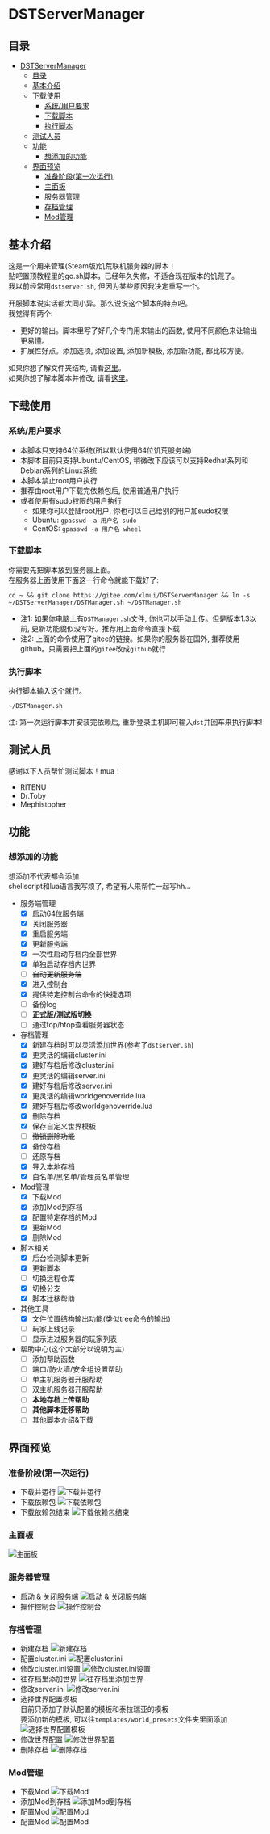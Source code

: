# DSTServerManager

## 目录

- [DSTServerManager](#dstservermanager)
    - [目录](#目录)
    - [基本介绍](#基本介绍)
    - [下载使用](#下载使用)
        - [系统/用户要求](#系统用户要求)
        - [下载脚本](#下载脚本)
        - [执行脚本](#执行脚本)
    - [测试人员](#测试人员)
    - [功能](#功能)
        - [想添加的功能](#想添加的功能)
    - [界面预览](#界面预览)
        - [准备阶段(第一次运行)](#准备阶段第一次运行)
        - [主面板](#主面板)
        - [服务器管理](#服务器管理)
        - [存档管理](#存档管理)
        - [Mod管理](#mod管理)

## 基本介绍

这是一个用来管理(Steam版)饥荒联机服务器的脚本！  
贴吧置顶教程里的go.sh脚本，已经年久失修，不适合现在版本的饥荒了。  
我以前经常用`dstserver.sh`, 但因为某些原因我决定重写一个。  

开服脚本说实话都大同小异。那么说说这个脚本的特点吧。  
我觉得有两个:
- 更好的输出。脚本里写了好几个专门用来输出的函数, 使用不同颜色来让输出更易懂。
- 扩展性好点。添加选项, 添加设置, 添加新模板, 添加新功能, 都比较方便。

如果你想了解文件夹结构, 请看[这里](./docs/结构.md)。  
如果你想了解本脚本并修改, 请看[这里](./docs/脚本说明.md)。

## 下载使用

### 系统/用户要求

- 本脚本只支持64位系统(所以默认使用64位饥荒服务端)
- 本脚本目前只支持Ubuntu/CentOS, 稍微改下应该可以支持Redhat系列和Debian系列的Linux系统
- 本脚本禁止root用户执行
- 推荐由root用户下载完依赖包后, 使用普通用户执行
- 或者使用有sudo权限的用户执行
    - 如果你可以登陆root用户, 你也可以自己给别的用户加sudo权限
    - Ubuntu: `gpasswd -a 用户名 sudo`
    - CentOS: `gpasswd -a 用户名 wheel`

### 下载脚本

你需要先把脚本放到服务器上面。  
在服务器上面使用下面这一行命令就能下载好了:
```shell
cd ~ && git clone https://gitee.com/xlmui/DSTServerManager && ln -s ~/DSTServerManager/DSTManager.sh ~/DSTManager.sh
```
- 注1: 如果你电脑上有`DSTManager.sh`文件, 你也可以手动上传。但是版本1.3以前, 更新功能貌似没写好。推荐用上面命令直接下载
- 注2: 上面的命令使用了gitee的链接。如果你的服务器在国外, 推荐使用github。只需要把上面的`gitee`改成`github`就行

### 执行脚本

执行脚本输入这个就行。
```shell
~/DSTManager.sh
```
注: 第一次运行脚本并安装完依赖后, 重新登录主机即可输入`dst`并回车来执行脚本!

## 测试人员

感谢以下人员帮忙测试脚本！mua！  
- RITENU
- Dr.Toby
- Mephistopher

## 功能

### 想添加的功能

想添加不代表都会添加  
shellscript和lua语言我写烦了, 希望有人来帮忙一起写hh...
- 服务端管理
    - [x] 启动64位服务端
    - [x] 关闭服务器
    - [x] 重启服务端
    - [x] 更新服务端
    - [x] 一次性启动存档内全部世界
    - [x] 单独启动存档内世界
    - [ ] ~~自动更新服务端~~
    - [x] 进入控制台
    - [x] 提供特定控制台命令的快捷选项
    - [ ] 备份log
    - [ ] **正式版/测试版切换**
    - [ ] 通过top/htop查看服务器状态
- 存档管理
    - [x] 新建存档时可以灵活添加世界(参考了`dstserver.sh`)
    - [x] 更灵活的编辑cluster.ini
    - [x] 建好存档后修改cluster.ini
    - [x] 更灵活的编辑server.ini
    - [x] 建好存档后修改server.ini
    - [x] 更灵活的编辑worldgenoverride.lua
    - [x] 建好存档后修改worldgenoverride.lua
    - [x] 删除存档
    - [x] 保存自定义世界模板
    - [ ] ~~撤销删除功能~~
    - [x] 备份存档
    - [ ] 还原存档
    - [x] 导入本地存档
    - [x] 白名单/黑名单/管理员名单管理
- Mod管理
    - [x] 下载Mod
    - [x] 添加Mod到存档
    - [x] 配置特定存档的Mod
    - [x] 更新Mod
    - [x] 删除Mod
- 脚本相关
    - [x] 后台检测脚本更新
    - [x] 更新脚本
    - [ ] 切换远程仓库
    - [x] 切换分支
    - [x] 脚本迁移帮助
- 其他工具
    - [x] 文件位置结构输出功能(类似tree命令的输出)
    - [ ] 玩家上线记录
    - [ ] 显示进过服务器的玩家列表
- 帮助中心(这个大部分以说明为主)
    - [ ] 添加帮助函数
    - [ ] 端口/防火墙/安全组设置帮助
    - [ ] 单主机服务器开服帮助
    - [ ] 双主机服务器开服帮助
    - [ ] **本地存档上传帮助**
    - [ ] **其他脚本迁移帮助**
    - [ ] 其他脚本介绍&下载

## 界面预览

### 准备阶段(第一次运行)

- 下载并运行
![下载并运行](./docs/images/prepare01.png)
- 下载依赖包
![下载依赖包](./docs/images/prepare02.png)
- 下载依赖包结束
![下载依赖包结束](./docs/images/prepare03.png)

### 主面板

![主面板](./docs/images/top.png)

### 服务器管理

- 启动 & 关闭服务端
![启动 & 关闭服务端](./docs/images/server01.png)
- 操作控制台
![操作控制台](./docs/images/server02.png)

### 存档管理

- 新建存档
![新建存档](./docs/images/cluster01.png)
- 配置cluster.ini
![配置cluster.ini](./docs/images/cluster02.png)
- 修改cluster.ini设置
![修改cluster.ini设置](./docs/images/cluster03.png)
- 往存档里添加世界
![往存档里添加世界](./docs/images/cluster04.png)
- 修改server.ini
![修改server.ini](./docs/images/cluster05.png)
- 选择世界配置模板  
    目前只添加了默认配置的模板和泰拉瑞亚的模板  
    要添加新的模板, 可以往`templates/world_presets`文件夹里面添加
![选择世界配置模板](./docs/images/cluster06.png)
- 修改世界配置
![修改世界配置](./docs/images/cluster07.png)
- 删除存档
![删除存档](./docs/images/cluster08.png)

### Mod管理

- 下载Mod
![下载Mod](./docs/images/mod01.png)
- 添加Mod到存档
![添加Mod到存档](./docs/images/mod02.png)
- 配置Mod
![配置Mod](./docs/images/mod03.png)
- 配置Mod
![配置Mod](./docs/images/mod04.png)
